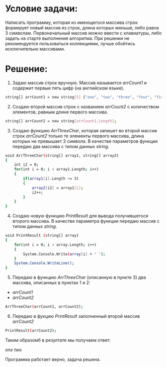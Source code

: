 # Условие задачи:

Написать программу, которая из имеющегося массива строк формирует новый массив из строк, длина которых меньше, либо равна 3 символам. Первоначальный массив можно ввести с клавиатуры, либо задать на старте выполнения алгоритма. 
При решении не рекомендуется пользоваться коллекциями, лучше обойтись исключительно массивами.

# Решение: 
1. Задаю массив строк вручную. Массив называется *arrCount1* и содержит первые пять цифр (на английском языке). 
```sh
string[] arrCount1 = new string[5] {"one", "two", "three", "four", "five"};
```
2. Создаю второй массив строк с названием *arrCount2* с количеством элементов, равным длине первого массива. 

```sh
string[] arrCount2 = new string[arrCount1.Length];
```
3. Создаю функцию *ArrThreeChar*, которая запишет во второй массив строк *arrCount2* только те элементы первого массива, длина которых не превышает 3 символа. В качестве параметров функции передаю два массива с типом данных *string*.

```sh
void ArrThreeChar(string[] array1, string[] array2)
{
    int i2 = 0;
    for(int i = 0; i < array1.Length; i++)
    {
        if(array1[i].Length <= 3)
        {
            array2[i2] = array1[i];
            i2++;
        }
    }
}
```
4. Создаю новую функцию *PrintResult* для вывода получившегося второго массива. В качестве параметра функции передаю массив с типом данных *string*. 

```sh
void PrintResult (string[] array)
{
    for(int i = 0; i < array.Length; i++)
    {
        System.Console.Write(array[i] + " ");
    }
    System.Console.WriteLine();
}
```

5. Передаю в функцию *ArrThreeChar* (описанную в пункте 3) два массива, описанных в пунктах 1 и 2:
* *arrCount1*
* *arrCount2*
```sh
ArrThreeChar(arrCount1, arrCount2);
```

6. Передаю в фукцию *PrintResult* заполненный второй массив *arrCount2*
```sh
PrintResult(arrCount2);
```
Таким образомб в резултате мы получаем ответ:

*one two*

Программа работает верно, задача решена.